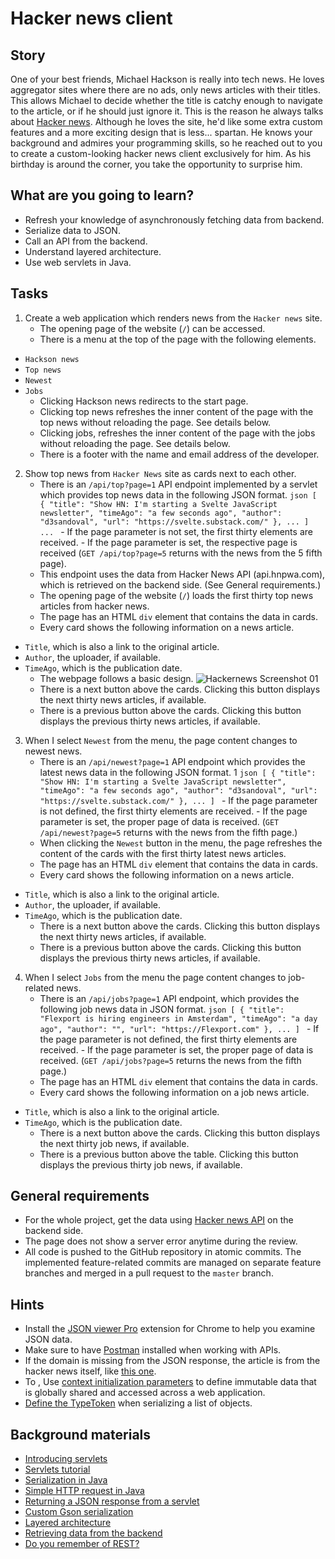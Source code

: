 # Hacker news client

## Story

One of your best friends, Michael Hackson is really into tech news.
He loves aggregator sites where there are no ads, only news articles with their titles.
This allows Michael to decide whether the title is catchy enough to navigate to the article,
or if he should just ignore it.
This is the reason he always talks about [Hacker news](https://news.ycombinator.com/news).
Although he loves the site, he'd like some extra custom features and a more exciting design that is less... spartan.
He knows your background and admires your programming skills, so he reached out to you
to create a custom-looking hacker news client exclusively for him.
As his birthday is around the corner, you take the opportunity to surprise him.

## What are you going to learn?

- Refresh your knowledge of asynchronously fetching data from backend.
- Serialize data to JSON.
- Call an API from the backend.
- Understand layered architecture.
- Use web servlets in Java.


## Tasks

1. Create a web application which renders news from the `Hacker news` site.
    - The opening page of the website (`/`) can be accessed.
    - There is a menu at the top of the page with the following elements.
- `Hackson news`
- `Top news`
- `Newest`
- `Jobs`
    - Clicking Hackson news redirects to the start page.
    - Clicking top news refreshes the inner content of the page with the top news without reloading the page. See details below.
    - Clicking jobs, refreshes the inner content of the page with the jobs without reloading the page. See details below.
    - There is a footer with the name and email address of the developer.

2. Show top news from `Hacker News` site as cards next to each other.
    - There is an `/api/top?page=1` API endpoint implemented by a servlet which provides top news data in the following JSON format. ```json [
  {
  "title": "Show HN: I'm starting a Svelte JavaScript newsletter",
  "timeAgo": "a few seconds ago",
  "author": "d3sandoval",
  "url": "https://svelte.substack.com/"
  },
  ...
] ... ``` - If the page parameter is not set, the first thirty elements are received. - If the page parameter is set, the respective page is received (`GET /api/top?page=5` returns with the news from the 5 fifth page).
    - This endpoint uses the data from Hacker News API (api.hnpwa.com), which is retrieved on the backend side. (See General requirements.)
    - The opening page of the website (`/`) loads the first thirty top news articles from hacker news.
    - The page has an HTML `div` element that contains the data in cards.
    - Every card shows the following information on a news article.
- `Title`, which is also a link to the original article.
- `Author`, the uploader, if available.
- `TimeAgo`, which is the publication date.
    - The webpage follows a basic design. ![Hackernews Screenshot 01](media/oop/hacker-news-screenshot-01.png)
    - There is a next button above the cards. Clicking this button displays the next thirty news articles, if available.
    - There is a previous button above the cards. Clicking this button displays the previous thirty news articles, if available.

3. When I select `Newest` from the menu, the page content changes to newest news.
    - There is an `/api/newest?page=1` API endpoint which provides the latest news data in the following JSON format. 1        ```json [
  {
  "title": "Show HN: I'm starting a Svelte JavaScript newsletter",
  "timeAgo": "a few seconds ago",
  "author": "d3sandoval",
  "url": "https://svelte.substack.com/"
  },
  ...
] ``` - If the page parameter is not defined, the first thirty elements are received. - If the page parameter is set, the proper page of data is received. (`GET /api/newest?page=5` returns with the news from the fifth page.)
    - When clicking the `Newest` button in the menu, the page refreshes the content of the cards with the first thirty latest news articles.
    - The page has an HTML `div` element that contains the data in cards.
    - Every card shows the following information on a news article.
- `Title`, which is also a link to the original article.
- `Author`, the uploader, if available.
- `TimeAgo`, which is the publication date.
    - There is a next button above the cards. Clicking this button displays the next thirty news articles, if available.
    - There is a previous button above the cards. Clicking this button displays the previous thirty news articles, if available.

4. When I select `Jobs` from the menu the page content changes to job-related news.
    - There is an `/api/jobs?page=1` API endpoint, which provides the following job news data in JSON format. ```json [
  {
      "title": "Flexport is hiring engineers in Amsterdam",
      "timeAgo": "a day ago",
      "author": "",
      "url": "https://Flexport.com"
  },
  ...
] ``` - If the page parameter is not defined, the first thirty elements are received. - If the page parameter is set, the proper page of data is received. (`GET /api/jobs?page=5` returns the news from the fifth page.)
    - The page has an HTML `div` element that contains the data in cards.
    - Every card shows the following information on a job news article.
- `Title`, which is also a link to the original article.
- `TimeAgo`, which is the publication date.
    - There is a next button above the cards. Clicking this button displays the next thirty job news, if available.
    - There is a previous button above the table. Clicking this button displays the previous thirty job news, if available.

## General requirements

- For the whole project, get the data using [Hacker news API](https://api.hnpwa.com/v0) on the backend side.
- The page does not show a server error anytime during the review.
- All code is pushed to the GitHub repository in atomic commits. The implemented feature-related commits are managed on separate feature branches and merged in a pull request to the `master` branch.

## Hints

- Install the [JSON viewer Pro](https://chrome.google.com/webstore/detail/json-viewer-pro/eifflpmocdbdmepbjaopkkhbfmdgijcc) extension for Chrome to help you examine JSON data.
- Make sure to have [Postman](https://www.postman.com/) installed when working with APIs.
- If the domain is missing from the JSON response, the article is from the hacker news itself, like [this one](https://news.ycombinator.com/item?id=23574723).
- To , Use [context initialization parameters](https://www.baeldung.com/context-servlet-initialization-param#initializing-context-parameters) to define immutable data that is globally shared and accessed across a web application.
- [Define the TypeToken](https://stackoverflow.com/a/5554296) when serializing a list of objects.


## Background materials

- <i class="far fa-exclamation"></i> [Introducing servlets](project/curriculum/materials/pages/java/introducing-servlets.md)
- <i class="far fa-exclamation"></i> [Servlets tutorial](https://www.tutorialspoint.com/servlets/servlets-form-data.htm)
- <i class="far fa-exclamation"></i> [Serialization in Java](project/curriculum/materials/pages/java/serialization-in-java.md)
- <i class="far fa-exclamation"></i> [Simple HTTP request in Java](https://www.baeldung.com/java-http-request)
- <i class="far fa-exclamation"></i> [Returning a JSON response from a servlet](https://www.baeldung.com/servlet-json-response)
- <i class="far fa-exclamation"></i> [Custom Gson serialization](https://futurestud.io/tutorials/gson-advanced-custom-serialization-part-1)
- <i class="far fa-book-open"></i> [Layered architecture](https://medium.com/@priyalwalpita/software-architecture-patterns-layered-architecture-a3b89b71a057)
- <i class="far fa-book-open"></i> [Retrieving data from the backend](project/curriculum/materials/pages/web/the-last-missing-piece-api.md)
- <i class="far fa-book-open"></i> [Do you remember of REST?](project/curriculum/materials/pages/web/restful.md)

